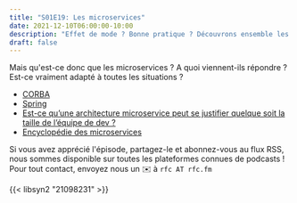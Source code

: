```yaml
---
title: "S01E19: Les microservices"
date: 2021-12-10T06:00:00-10:00
description: "Effet de mode ? Bonne pratique ? Découvrons ensemble les enjeux des microservices 🔍"
draft: false
---
```


Mais qu'est-ce donc que les microservices ? A quoi viennent-ils répondre ? Est-ce vraiment adapté à toutes les situations ?

* [CORBA](https://en.wikipedia.org/wiki/Common_Object_Request_Broker_Architecture)
* [Spring](https://spring.io)
* [Est-ce qu’une architecture microservice peut se justifier quelque soit la taille de l’équipe de dev ?](https://m.signalvnoise.com/the-majestic-monolith/)
* [Encyclopédie des microservices](https://microservices.io)

Si vous avez apprécié l'épisode, partagez-le et abonnez-vous au flux RSS, nous sommes disponible sur toutes les plateformes connues de podcasts !
Pour tout contact, envoyez nous un ✉️  à `rfc AT rfc.fm`

{{< libsyn2 "21098231" >}}
